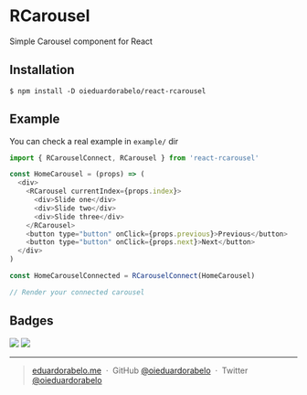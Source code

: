 # RCarousel

Simple Carousel component for React

## Installation

```
$ npm install -D oieduardorabelo/react-rcarousel
```

## Example

You can check a real example in `example/` dir

```js
import { RCarouselConnect, RCarousel } from 'react-rcarousel'

const HomeCarousel = (props) => (
  <div>
    <RCarousel currentIndex={props.index}>
      <div>Slide one</div>
      <div>Slide two</div>
      <div>Slide three</div>
    </RCarousel>
    <button type="button" onClick={props.previous}>Previous</button>
    <button type="button" onClick={props.next}>Next</button>
  </div>
)

const HomeCarouselConnected = RCarouselConnect(HomeCarousel)

// Render your connected carousel
```

## Badges

![](https://img.shields.io/badge/license-MIT-blue.svg)
![](https://img.shields.io/badge/status-stable-green.svg)

---

> [eduardorabelo.me](http://eduardorabelo.me) &nbsp;&middot;&nbsp;
> GitHub [@oieduardorabelo](https://github.com/oieduardorabelo) &nbsp;&middot;&nbsp;
> Twitter [@oieduardorabelo](https://twitter.com/oieduardorabelo)
